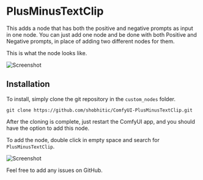 # PlusMinusTextClip

This adds a node that has both the positive and negative prompts as input in one node. You can just add one node and be done with both Positive and Negative prompts, in place of adding two different nodes for them.

This is what the node looks like.

![Screenshot](https://i.imgur.com/cmpI7cF.png)

## Installation

To install, simply clone the git repository in the `custom_nodes` folder.

```
git clone https://github.com/shobhitic/ComfyUI-PlusMinusTextClip.git
```

After the cloning is complete, just restart the ComfyUI app, and you should have the option to add this node.

To add the node, double click in empty space and search for `PlusMinusTextClip`.

![Screenshot](https://i.imgur.com/OtWKAJv.png)

Feel free to add any issues on GitHub.